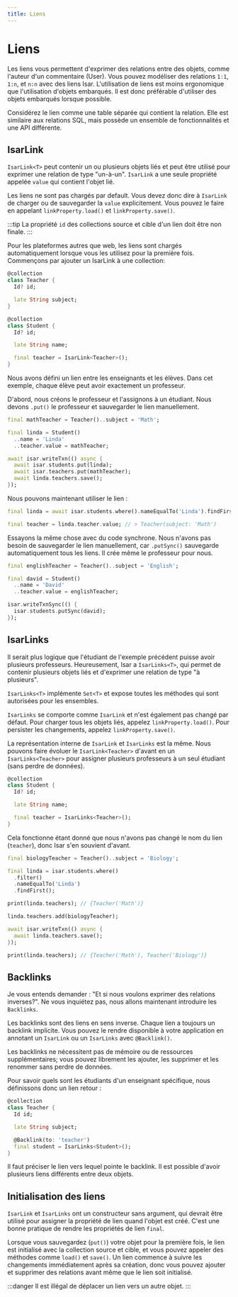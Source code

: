 ```yaml
---
title: Liens
---
```


# Liens

Les liens vous permettent d'exprimer des relations entre des objets, comme l'auteur d'un commentaire (User). Vous pouvez modéliser des relations `1:1`, `1:n`, et `n:n` avec des liens Isar. L'utilisation de liens est moins ergonomique que l'utilisation d'objets embarqués. Il est donc préférable d'utiliser des objets embarqués lorsque possible.

Considérez le lien comme une table séparée qui contient la relation. Elle est similaire aux relations SQL, mais possède un ensemble de fonctionnalités et une API différente.

## IsarLink

`IsarLink<T>` peut contenir un ou plusieurs objets liés et peut être utilisé pour exprimer une relation de type "un-à-un". `IsarLink` a une seule propriété appelée `value` qui contient l'objet lié.

Les liens ne sont pas chargés par default. Vous devez donc dire à `IsarLink` de charger ou de sauvegarder la `value` explicitement. Vous pouvez le faire en appelant `linkProperty.load()` et `linkProperty.save()`.

:::tip
La propriété `id` des collections source et cible d'un lien doit être non finale.
:::

Pour les plateformes autres que web, les liens sont chargés automatiquement lorsque vous les utilisez pour la première fois. Commençons par ajouter un IsarLink à une collection:

```dart
@collection
class Teacher {
  Id? id;

  late String subject;
}

@collection
class Student {
  Id? id;

  late String name;

  final teacher = IsarLink<Teacher>();
}
```

Nous avons défini un lien entre les enseignants et les élèves. Dans cet exemple, chaque élève peut avoir exactement un professeur.

D'abord, nous créons le professeur et l'assignons à un étudiant. Nous devons `.put()` le professeur et sauvegarder le lien manuellement.

```dart
final mathTeacher = Teacher()..subject = 'Math';

final linda = Student()
  ..name = 'Linda'
  ..teacher.value = mathTeacher;

await isar.writeTxn(() async {
  await isar.students.put(linda);
  await isar.teachers.put(mathTeacher);
  await linda.teachers.save();
});
```

Nous pouvons maintenant utiliser le lien :

```dart
final linda = await isar.students.where().nameEqualTo('Linda').findFirst();

final teacher = linda.teacher.value; // > Teacher(subject: 'Math')
```

Essayons la même chose avec du code synchrone. Nous n'avons pas besoin de sauvegarder le lien manuellement, car `.putSync()` sauvegarde automatiquement tous les liens. Il crée même le professeur pour nous.

```dart
final englishTeacher = Teacher()..subject = 'English';

final david = Student()
  ..name = 'David'
  ..teacher.value = englishTeacher;

isar.writeTxnSync(() {
  isar.students.putSync(david);
});
```

## IsarLinks

Il serait plus logique que l'étudiant de l'exemple précédent puisse avoir plusieurs professeurs. Heureusement, Isar a `IsarLinks<T>`, qui permet de contenir plusieurs objets liés et d'exprimer une relation de type "à plusieurs".

`IsarLinks<T>` implémente `Set<T>` et expose toutes les méthodes qui sont autorisées pour les ensembles.

`IsarLinks` se comporte comme `IsarLink` et n'est également pas changé par défaut. Pour charger tous les objets liés, appelez `linkProperty.load()`. Pour persister les changements, appelez `linkProperty.save()`.

La représentation interne de `IsarLink` et `IsarLinks` est la même. Nous pouvons faire évoluer le `IsarLink<Teacher>` d'avant en un `IsarLinks<Teacher>` pour assigner plusieurs professeurs à un seul étudiant (sans perdre de données).

```dart
@collection
class Student {
  Id? id;

  late String name;

  final teacher = IsarLinks<Teacher>();
}
```

Cela fonctionne étant donné que nous n'avons pas changé le nom du lien (`teacher`), donc Isar s'en souvient d'avant.

```dart
final biologyTeacher = Teacher()..subject = 'Biology';

final linda = isar.students.where()
  .filter()
  .nameEqualTo('Linda')
  .findFirst();

print(linda.teachers); // {Teacher('Math')}

linda.teachers.add(biologyTeacher);

await isar.writeTxn(() async {
  await linda.teachers.save();
});

print(linda.teachers); // {Teacher('Math'), Teacher('Biology')}
```

## Backlinks

Je vous entends demander : "Et si nous voulons exprimer des relations inverses?". Ne vous inquiétez pas, nous allons maintenant introduire les `Backlinks`.

Les backlinks sont des liens en sens inverse. Chaque lien a toujours un backlink implicite. Vous pouvez le rendre disponible à votre application en annotant un `IsarLink` ou un `IsarLinks` avec `@Backlink()`.

Les backlinks ne nécessitent pas de mémoire ou de ressources supplémentaires; vous pouvez librement les ajouter, les supprimer et les renommer sans perdre de données.

Pour savoir quels sont les étudiants d'un enseignant spécifique, nous définissons donc un lien retour :

```dart
@collection
class Teacher {
  Id id;

  late String subject;

  @Backlink(to: 'teacher')
  final student = IsarLinks<Student>();
}
```

Il faut préciser le lien vers lequel pointe le backlink. Il est possible d'avoir plusieurs liens différents entre deux objets.

## Initialisation des liens

`IsarLink` et `IsarLinks` ont un constructeur sans argument, qui devrait être utilisé pour assigner la propriété de lien quand l'objet est créé. C'est une bonne pratique de rendre les propriétés de lien `final`.

Lorsque vous sauvegardez (`put()`) votre objet pour la première fois, le lien est initialisé avec la collection source et cible, et vous pouvez appeler des méthodes comme `load()` et `save()`. Un lien commence à suivre les changements immédiatement après sa création, donc vous pouvez ajouter et supprimer des relations avant même que le lien soit initialisé.

:::danger
Il est illégal de déplacer un lien vers un autre objet.
:::
